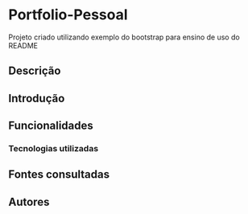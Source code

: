 # Portfolio-Pessoal

Projeto criado utilizando exemplo do bootstrap para ensino de uso do README

## Descrição

## Introdução

## Funcionalidades

### Tecnologias utilizadas 

## Fontes consultadas

## Autores 
